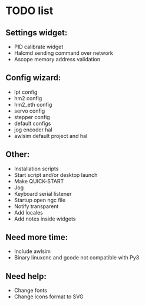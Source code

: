# TODO list

## Settings widget:

* PID calibrate widget
* Halcmd sending command over network
* Ascope memory address validation
    
## Config wizard:

* lpt config
* hm2 config
* hm2_eth config
* servo config
* stepper config
* default configs
* jog encoder hal
* awlsim default project and hal

## Other:

* Installation scripts
* Start script and/or desktop launch
* Make QUICK-START
* Jog
* Keyboard serial listener
* Startup open ngc file
* Notify transparent
* Add locales
* Add notes inside widgets    

## Need more time:

* Include awlsim
* Binary linuxcnc and gcode not compatible with Py3

## Need help:

* Change fonts
* Change icons format to SVG